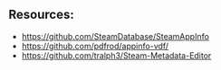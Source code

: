 ## Resources:

* https://github.com/SteamDatabase/SteamAppInfo
* https://github.com/pdfrod/appinfo-vdf/
* https://github.com/tralph3/Steam-Metadata-Editor